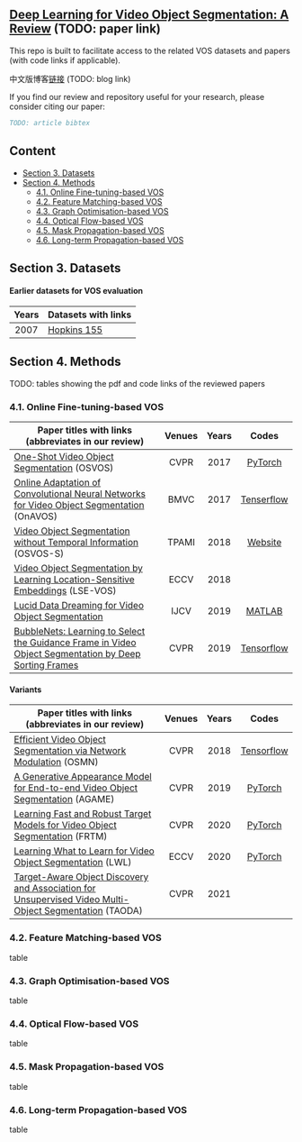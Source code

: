 ## [Deep Learning for Video Object Segmentation: A Review]() (TODO: paper link)

This repo is built to facilitate access to the related VOS datasets and papers (with code links if applicable). 

中文版博客[链接]() (TODO: blog link)

If you find our review and repository useful for your research, please consider citing our paper:

```bibtex
TODO: article bibtex
```

## Content

- [Section 3. Datasets](#section-3-datasets)
- [Section 4. Methods](#section-4-methods)
  - [4.1. Online Fine-tuning-based VOS](#41-online-fine-tuning-based-vos)
  - [4.2. Feature Matching-based VOS](#42-feature-matching-based-vos)
  - [4.3. Graph Optimisation-based VOS](#43-graph-optimisation-based-vos)
  - [4.4. Optical Flow-based VOS](#44-optical-flow-based-vos)
  - [4.5. Mask Propagation-based VOS](#45-mask-propagation-based-vos)
  - [4.6. Long-term Propagation-based VOS](#46-long-term-propagation-based-vos)

## Section 3. Datasets

#### Earlier datasets for VOS evaluation
|Years|Datasets with links|
|:-:|---|
|2007|[Hopkins 155](http://www.vision.jhu.edu/data/hopkins155/)|

## Section 4. Methods
TODO: tables showing the pdf and code links of the reviewed papers

### 4.1. Online Fine-tuning-based VOS

|Paper titles with links (abbreviates in our review)|Venues|Years|Codes|
|---|:-:|:-:|:-:|
|[One-Shot Video Object Segmentation](https://openaccess.thecvf.com/content_cvpr_2017/papers/Caelles_One-Shot_Video_Object_CVPR_2017_paper.pdf) (OSVOS)|CVPR|2017|[PyTorch](https://github.com/kmaninis/OSVOS-PyTorch)|
|[Online Adaptation of Convolutional Neural Networks for Video Object Segmentation](https://arxiv.org/pdf/1706.09364.pdf) (OnAVOS)|BMVC|2017|[Tenserflow](https://www.vision.rwth-aachen.de/page/OnAVOS)|
|[Video Object Segmentation without Temporal Information](https://ieeexplore.ieee.org/document/8362936) (OSVOS-S)|TPAMI|2018|[Website](https://cvlsegmentation.github.io/osvos-s/)|
|[Video Object Segmentation by Learning Location-Sensitive Embeddings](https://www.ecva.net/papers/eccv_2018/papers_ECCV/papers/Hai_Ci_Video_Object_Segmentation_ECCV_2018_paper.pdf) (LSE-VOS)|ECCV|2018||
|[Lucid Data Dreaming for Video Object Segmentation](https://link.springer.com/article/10.1007/s11263-019-01164-6)|IJCV|2019|[MATLAB](https://github.com/ankhoreva/LucidDataDreaming)|
|[BubbleNets: Learning to Select the Guidance Frame in Video Object Segmentation by Deep Sorting Frames](https://openaccess.thecvf.com/content_CVPR_2019/papers/Griffin_BubbleNets_Learning_to_Select_the_Guidance_Frame_in_Video_Object_CVPR_2019_paper.pdf)|CVPR|2019|[Tensorflow](https://github.com/griffbr/BubbleNets)|

#### Variants

|Paper titles with links (abbreviates in our review)|Venues|Years|Codes|
|---|:-:|:-:|:-:|
|[Efficient Video Object Segmentation via Network Modulation](https://openaccess.thecvf.com/content_cvpr_2018/papers/Yang_Efficient_Video_Object_CVPR_2018_paper.pdf) (OSMN)|CVPR|2018|[Tensorflow](https://github.com/linjieyangsc/video_seg)|
|[A Generative Appearance Model for End-to-end Video Object Segmentation](https://openaccess.thecvf.com/content_CVPR_2019/papers/Johnander_A_Generative_Appearance_Model_for_End-To-End_Video_Object_Segmentation_CVPR_2019_paper.pdf) (AGAME)|CVPR|2019|[PyTorch](https://github.com/joakimjohnander/agame-vos)|
|[Learning Fast and Robust Target Models for Video Object Segmentation](https://openaccess.thecvf.com/content_CVPR_2020/papers/Robinson_Learning_Fast_and_Robust_Target_Models_for_Video_Object_Segmentation_CVPR_2020_paper.pdf) (FRTM)|CVPR|2020|[PyTorch](https://github.com/andr345/frtm-vos)|
|[Learning What to Learn for Video Object Segmentation](https://www.ecva.net/papers/eccv_2020/papers_ECCV/papers/123470766.pdf) (LWL)|ECCV|2020|[PyTorch](https://github.com/visionml/pytracking)|
|[Target-Aware Object Discovery and Association for Unsupervised Video Multi-Object Segmentation](https://openaccess.thecvf.com/content/CVPR2021/papers/Zhou_Target-Aware_Object_Discovery_and_Association_for_Unsupervised_Video_Multi-Object_Segmentation_CVPR_2021_paper.pdf) (TAODA)|CVPR|2021||

### 4.2. Feature Matching-based VOS

table

### 4.3. Graph Optimisation-based VOS

table

### 4.4. Optical Flow-based VOS

table

### 4.5. Mask Propagation-based VOS

table

### 4.6. Long-term Propagation-based VOS

table
